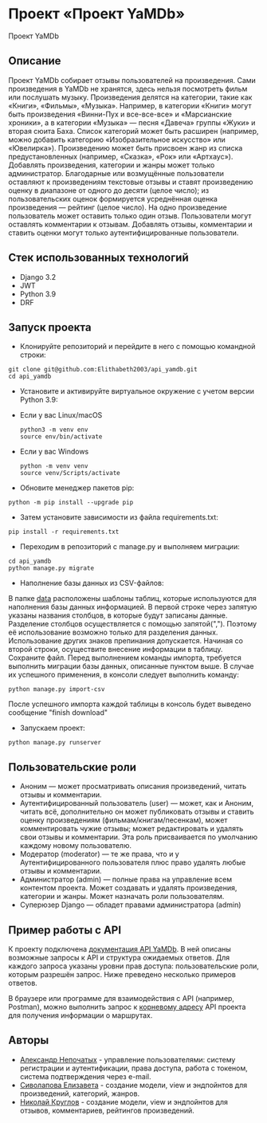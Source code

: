 # Проект «Проект YaMDb»
Проект YaMDb
## Описание
Проект YaMDb собирает отзывы пользователей на произведения. Сами произведения в YaMDb не хранятся, здесь нельзя посмотреть фильм или послушать музыку.
Произведения делятся на категории, такие как «Книги», «Фильмы», «Музыка». Например, в категории «Книги» могут быть произведения «Винни-Пух и все-все-все» и «Марсианские хроники», а в категории «Музыка» — песня «Давеча» группы «Жуки» и вторая сюита Баха. Список категорий может быть расширен (например, можно добавить категорию «Изобразительное искусство» или «Ювелирка»). 
Произведению может быть присвоен жанр из списка предустановленных (например, «Сказка», «Рок» или «Артхаус»). 
Добавлять произведения, категории и жанры может только администратор.
Благодарные или возмущённые пользователи оставляют к произведениям текстовые отзывы и ставят произведению оценку в диапазоне от одного до десяти (целое число); из пользовательских оценок формируется усреднённая оценка произведения — рейтинг (целое число). На одно произведение пользователь может оставить только один отзыв.
Пользователи могут оставлять комментарии к отзывам.
Добавлять отзывы, комментарии и ставить оценки могут только аутентифицированные пользователи.
## Стек использованных технологий
+ Django 3.2
+ JWT
+ Python 3.9
+ DRF

## Запуск проекта
+ Клонируйте репозиторий и перейдите в него с помощью командной строки:
```
git clone git@github.com:Elithabeth2003/api_yamdb.git
cd api_yamdb
```
+ Установите и активируйте виртуальное окружение c учетом версии Python 3.9:

* Если у вас Linux/macOS

    ```
    python3 -m venv env
    source env/bin/activate
    ```

* Если у вас Windows

    ```
    python -m venv venv
    source venv/Scripts/activate
    ```

+ Обновите менеджер пакетов pip:

```
python -m pip install --upgrade pip
```

+ Затем установите зависимости из файла requirements.txt:

```
pip install -r requirements.txt
```

+ Переходим в репозиторий с manage.py и выполняем миграции:

```
cd api_yamdb
python manage.py migrate
```

+ Наполнение базы данных из CSV-файлов:

В папке [data](api_yamdb/data) расположены шаблоны таблиц, которые используются для наполнения базы данных информацией. В первой строке через запятую указаны названия столбцов, в которые будут записаны данные. Разделение столбцов осуществляется с помощью запятой(","). Поэтому её использование возможно только для разделения данных. Использование других знаков препинания допускается. Начиная со второй строки, осуществите внесение информации в таблицу. Сохраните файл.
Перед выполнением команды импорта, требуется выполнить миграции базы данных, описанные пунктом выше. 
В случае их успешного применения, в консоли следует выполнить команду:

```
python manage.py import-csv
```

После успешного импорта каждой таблицы в консоль будет выведено сообщение "finish download"

+ Запускаем проект:

```
python manage.py runserver
```

## Пользовательские роли

+ Аноним — может просматривать описания произведений, читать отзывы и комментарии.
+ Аутентифицированный пользователь (user) — может, как и Аноним, читать всё, дополнительно он может публиковать отзывы и ставить оценку произведениям (фильмам/книгам/песенкам), может комментировать чужие отзывы; может редактировать и удалять свои отзывы и комментарии. Эта роль присваивается по умолчанию каждому новому пользователю.
+ Модератор (moderator) — те же права, что и у Аутентифицированного пользователя плюс право удалять любые отзывы и комментарии.
+ Администратор (admin) — полные права на управление всем контентом проекта. Может создавать и удалять произведения, категории и жанры. Может назначать роли пользователям.
+ Суперюзер Django — обладет правами администратора (admin)

## Пример работы с API

К проекту подключена [документация  API YaMDb](http://127.0.0.1:8000/redoc/). В ней описаны возможные запросы к API и структура ожидаемых ответов. Для каждого запроса указаны уровни прав доступа: пользовательские роли, которым разрешён запрос. Ниже преведено несколько примеров ответов.

В браузере или программе для взаимодействия с API (например, Postman), можно выполнить запрос к [корневому адресу](http://127.0.0.1:8000/api/v1/) API проекта для получения информации о маршрутах.

## Авторы

+ [Александр Непочатых](https://github.com/nepa27) - управление пользователями: систему регистрации и аутентификации, права доступа, работа с токеном, система подтверждения через e-mail.
+ [Сиволапова Елизавета](https://github.com/Elithabeth2003) -  создание модели, view и эндпойнтов для произведений, категорий, жанров.
+ [Николай Круглов](https://github.com/kryglov-n) - создание модели, view и эндпойнтов для отзывов, комментариев, рейтингов произведений.
